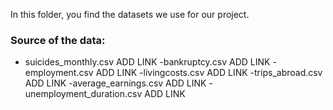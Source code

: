 In this folder, you find the datasets we use for our project.

### Source of the data:
- suicides_monthly.csv ADD LINK
-bankruptcy.csv ADD LINK
-employment.csv ADD LINK
-livingcosts.csv ADD LINK
-trips_abroad.csv ADD LINK
-average_earnings.csv ADD LINK
-unemployment_duration.csv ADD LINK
